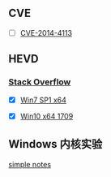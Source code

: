 ## CVE

+ [ ] [CVE-2014-4113](./CVE/CVE-2014-4113)

## HEVD

### [Stack Overflow](./HEVD3.00/Stack_Overflow)

+ [x] [Win7 SP1 x64](./HEVD3.00/Stack_Overflow/Win7_SP1_x64)

+ [x] [Win10 x64 1709](./HEVD3.00/Stack_Overflow/Win10_x64)

## Windows 内核实验

[simple notes](./Windows_内核实验)